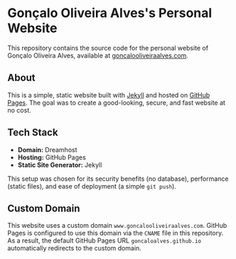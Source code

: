 # Gonçalo Oliveira Alves's Personal Website

This repository contains the source code for the personal website of Gonçalo Oliveira Alves, available at [goncalooliveiraalves.com](http.goncalooliveiraalves.com/).

## About

This is a simple, static website built with [Jekyll](https://jekyllrb.com/) and hosted on [GitHub Pages](https://pages.github.com/). The goal was to create a good-looking, secure, and fast website at no cost.

## Tech Stack

*   **Domain:** Dreamhost
*   **Hosting:** GitHub Pages
*   **Static Site Generator:** Jekyll

This setup was chosen for its security benefits (no database), performance (static files), and ease of deployment (a simple `git push`).

## Custom Domain

This website uses a custom domain `www.goncalooliveiraalves.com`. GitHub Pages is configured to use this domain via the `CNAME` file in this repository. As a result, the default GitHub Pages URL `goncaloalves.github.io` automatically redirects to the custom domain.

